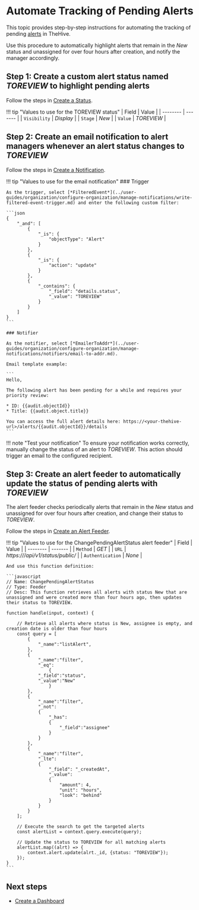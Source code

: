# Automate Tracking of Pending Alerts

<!-- md:version 5.5 --> <!-- md:license Platinum -->

This topic provides step-by-step instructions for automating the tracking of pending [alerts](./analyst-corner/alerts/about-alerts.md) in TheHive.

Use this procedure to automatically highlight alerts that remain in the *New* status and unassigned for over four hours after creation, and notify the manager accordingly.

## Step 1: Create a custom alert status named *TOREVIEW* to highlight pending alerts

Follow the steps in [Create a Status](../administration/status/create-a-status.md).

!!! tip "Values to use for the TOREVIEW status"
    | Field    | Value  |
    | -------- | ------- |
    | `Visibility` | *Display*     |
    | `Stage` | *New*     |
    | `Value`  | *TOREVIEW* |

## Step 2: Create an email notification to alert managers whenever an alert status changes to *TOREVIEW*

Follow the steps in [Create a Notification](../user-guides/organization/configure-organization/manage-notifications/create-a-notification.md).

!!! tip "Values to use for the email notification"
    ### Trigger

    As the trigger, select [*FilteredEvent*](../user-guides/organization/configure-organization/manage-notifications/write-filtered-event-trigger.md) and enter the following custom filter:

    ```json
    {
        "_and": [
            {
                "_is": {
                    "objectType": "Alert"
                }
            },
            {
                "_is": {
                    "action": "update"
                }
            },
            {
                "_contains": {
                    "_field": "details.status",
                    "_value": "TOREVIEW"
                }
            }
        ]
    }
    ```

    ### Notifier

    As the notifier, select [*EmailerToAddr*](../user-guides/organization/configure-organization/manage-notifications/notifiers/email-to-addr.md).

    Email template example:

    ```
    Hello,

    The following alert has been pending for a while and requires your priority review:

    * ID: {{audit.objectId}}
    * Title: {{audit.object.title}}

    You can access the full alert details here: https://<your-thehive-url>/alerts/{{audit.objectId}}/details
    ```

!!! note "Test your notification"
    To ensure your notification works correctly, manually change the status of an alert to *TOREVIEW*. This action should trigger an email to the configured recipient.

## Step 3: Create an alert feeder to automatically update the status of pending alerts with *TOREVIEW*

The alert feeder checks periodically alerts that remain in the *New* status and unassigned for over four hours after creation, and change their status to *TOREVIEW*.

Follow the steps in [Create an Alert Feeder](./organization/configure-organization/manage-feeders/create-a-feeder.md).

!!! tip "Values to use for the ChangePendingAlertStatus alert feeder"
    | Field    | Value  |
    | -------- | ------- |
    | `Method` | *GET*     |
    | `URL` | *https://<your-thehive-url>/api/v1/status/public/*   |
    | `Authentication`  | *None* |

    And use this function definition:

    ```javascript
    // Name: ChangePendingAlertStatus 
    // Type: Feeder
    // Desc: This function retrieves all alerts with status New that are unassigned and were created more than four hours ago, then updates their status to TOREVIEW.

    function handle(input, context) {
        
        // Retrieve all alerts where status is New, assignee is empty, and creation date is older than four hours
        const query = [
            {
                "_name":"listAlert",
            },
            {
                "_name":"filter",
                "_eq":
                    { 
                "_field":"status", 
                "_value":"New" 
                    }
            },
            {
                "_name":"filter",
                "_not":
                {
                    "_has":
                    {
                        "_field":"assignee"
                    }
                }
            },
            {
                "_name":"filter",
                "_lte":
                {
                    "_field": "_createdAt",
                    "_value": 
                    {
                        "amount": 4,
                        "unit": "hours",
                        "look": "behind" 
                    }
                } 
            }
        ];

        // Execute the search to get the targeted alerts
        const alertList = context.query.execute(query);
        
        // Update the status to TOREVIEW for all matching alerts
        alertList.map((alrt) => {
            context.alert.update(alrt._id, {status: "TOREVIEW"});
        });
    }
    ```

<h2>Next steps</h2>

* [Create a Dashboard](./analyst-corner/dashboard/create-a-dashboard.md)